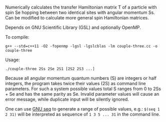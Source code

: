 Numerically calculates the transfer Hamiltonian matrix T of a particle with spin Se hopping between two identical sites with angular momentum Ss. Can be modified to calculate more general spin Hamiltonian matrices.

Depends on GNU Scientific Library (GSL) and optionally OpenMP.

To compile:

    g++ --std=c++11 -O2 -fopenmp -lgsl -lgslcblas -lm couple-three.cc -o couple-three

Usage: 

    ./couple-three 2Ss 2Se 2S1 [2S2 2S3 ...]

Because all angular momentum quantum numbers (S) are integers or half integers, the program takes twice their values (2S) as command line parameters. For such a system possible values total S ranges from 0 to 2Ss + Se and has the same parity as Se. Invalid parameter values will cause an error message, while duplicate input will be silently ignored.

One can use [GNU seq](https://www.gnu.org/software/coreutils/manual/html_node/seq-invocation.html) to generate a range of possible values, e.g.: `$(seq 1 2 31)` will be interpreted as sequence of `1 3 5 ... 31` in the command line.
